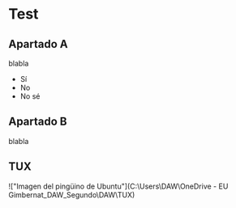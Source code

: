 # Test

## Apartado A

blabla

- Sí
- No
- No sé

## Apartado B

blabla

## TUX

!["Imagen del pingüino de Ubuntu"](C:\Users\DAW\OneDrive - EU Gimbernat\_DAW_Segundo\DAW\TUX)
